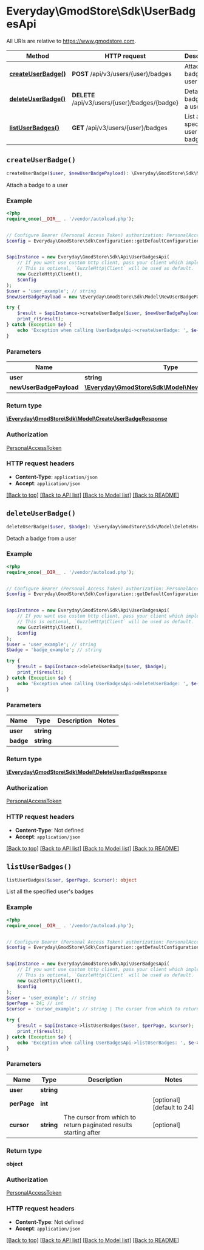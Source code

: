 # Everyday\GmodStore\Sdk\UserBadgesApi

All URIs are relative to https://www.gmodstore.com.

Method | HTTP request | Description
------------- | ------------- | -------------
[**createUserBadge()**](UserBadgesApi.md#createUserBadge) | **POST** /api/v3/users/{user}/badges | Attach a badge to a user
[**deleteUserBadge()**](UserBadgesApi.md#deleteUserBadge) | **DELETE** /api/v3/users/{user}/badges/{badge} | Detach a badge from a user
[**listUserBadges()**](UserBadgesApi.md#listUserBadges) | **GET** /api/v3/users/{user}/badges | List all the specified user&#39;s badges


## `createUserBadge()`

```php
createUserBadge($user, $newUserBadgePayload): \Everyday\GmodStore\Sdk\Model\CreateUserBadgeResponse
```

Attach a badge to a user

### Example

```php
<?php
require_once(__DIR__ . '/vendor/autoload.php');


// Configure Bearer (Personal Access Token) authorization: PersonalAccessToken
$config = Everyday\GmodStore\Sdk\Configuration::getDefaultConfiguration()->setAccessToken('YOUR_ACCESS_TOKEN');


$apiInstance = new Everyday\GmodStore\Sdk\Api\UserBadgesApi(
    // If you want use custom http client, pass your client which implements `GuzzleHttp\ClientInterface`.
    // This is optional, `GuzzleHttp\Client` will be used as default.
    new GuzzleHttp\Client(),
    $config
);
$user = 'user_example'; // string
$newUserBadgePayload = new \Everyday\GmodStore\Sdk\Model\NewUserBadgePayload(); // \Everyday\GmodStore\Sdk\Model\NewUserBadgePayload

try {
    $result = $apiInstance->createUserBadge($user, $newUserBadgePayload);
    print_r($result);
} catch (Exception $e) {
    echo 'Exception when calling UserBadgesApi->createUserBadge: ', $e->getMessage(), PHP_EOL;
}
```

### Parameters

Name | Type | Description  | Notes
------------- | ------------- | ------------- | -------------
 **user** | **string**|  |
 **newUserBadgePayload** | [**\Everyday\GmodStore\Sdk\Model\NewUserBadgePayload**](../Model/NewUserBadgePayload.md)|  | [optional]

### Return type

[**\Everyday\GmodStore\Sdk\Model\CreateUserBadgeResponse**](../Model/CreateUserBadgeResponse.md)

### Authorization

[PersonalAccessToken](../../README.md#PersonalAccessToken)

### HTTP request headers

- **Content-Type**: `application/json`
- **Accept**: `application/json`

[[Back to top]](#) [[Back to API list]](../../README.md#endpoints)
[[Back to Model list]](../../README.md#models)
[[Back to README]](../../README.md)

## `deleteUserBadge()`

```php
deleteUserBadge($user, $badge): \Everyday\GmodStore\Sdk\Model\DeleteUserBadgeResponse
```

Detach a badge from a user

### Example

```php
<?php
require_once(__DIR__ . '/vendor/autoload.php');


// Configure Bearer (Personal Access Token) authorization: PersonalAccessToken
$config = Everyday\GmodStore\Sdk\Configuration::getDefaultConfiguration()->setAccessToken('YOUR_ACCESS_TOKEN');


$apiInstance = new Everyday\GmodStore\Sdk\Api\UserBadgesApi(
    // If you want use custom http client, pass your client which implements `GuzzleHttp\ClientInterface`.
    // This is optional, `GuzzleHttp\Client` will be used as default.
    new GuzzleHttp\Client(),
    $config
);
$user = 'user_example'; // string
$badge = 'badge_example'; // string

try {
    $result = $apiInstance->deleteUserBadge($user, $badge);
    print_r($result);
} catch (Exception $e) {
    echo 'Exception when calling UserBadgesApi->deleteUserBadge: ', $e->getMessage(), PHP_EOL;
}
```

### Parameters

Name | Type | Description  | Notes
------------- | ------------- | ------------- | -------------
 **user** | **string**|  |
 **badge** | **string**|  |

### Return type

[**\Everyday\GmodStore\Sdk\Model\DeleteUserBadgeResponse**](../Model/DeleteUserBadgeResponse.md)

### Authorization

[PersonalAccessToken](../../README.md#PersonalAccessToken)

### HTTP request headers

- **Content-Type**: Not defined
- **Accept**: `application/json`

[[Back to top]](#) [[Back to API list]](../../README.md#endpoints)
[[Back to Model list]](../../README.md#models)
[[Back to README]](../../README.md)

## `listUserBadges()`

```php
listUserBadges($user, $perPage, $cursor): object
```

List all the specified user's badges

### Example

```php
<?php
require_once(__DIR__ . '/vendor/autoload.php');


// Configure Bearer (Personal Access Token) authorization: PersonalAccessToken
$config = Everyday\GmodStore\Sdk\Configuration::getDefaultConfiguration()->setAccessToken('YOUR_ACCESS_TOKEN');


$apiInstance = new Everyday\GmodStore\Sdk\Api\UserBadgesApi(
    // If you want use custom http client, pass your client which implements `GuzzleHttp\ClientInterface`.
    // This is optional, `GuzzleHttp\Client` will be used as default.
    new GuzzleHttp\Client(),
    $config
);
$user = 'user_example'; // string
$perPage = 24; // int
$cursor = 'cursor_example'; // string | The cursor from which to return paginated results starting after

try {
    $result = $apiInstance->listUserBadges($user, $perPage, $cursor);
    print_r($result);
} catch (Exception $e) {
    echo 'Exception when calling UserBadgesApi->listUserBadges: ', $e->getMessage(), PHP_EOL;
}
```

### Parameters

Name | Type | Description  | Notes
------------- | ------------- | ------------- | -------------
 **user** | **string**|  |
 **perPage** | **int**|  | [optional] [default to 24]
 **cursor** | **string**| The cursor from which to return paginated results starting after | [optional]

### Return type

**object**

### Authorization

[PersonalAccessToken](../../README.md#PersonalAccessToken)

### HTTP request headers

- **Content-Type**: Not defined
- **Accept**: `application/json`

[[Back to top]](#) [[Back to API list]](../../README.md#endpoints)
[[Back to Model list]](../../README.md#models)
[[Back to README]](../../README.md)
